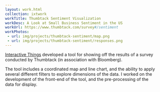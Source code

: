 ```yaml
---
layout: work.html
collection: ixtwork
workTitle: Thumbtack Sentiment Visualization
workDesc: A Look at Small Business Sentiment in the US
workUrl: https://www.thumbtack.com/survey#/sentiment
workPhotos:
 - url: img/projects/thumbtack-sentiment/map.png
 - url: img/projects/thumbtack-sentiment/responses.png
---
```


<a href="http://www.interactivethings.com/" target="_blank">Interactive Things</a> developed a tool for showing off the results of a survey conducted by Thumbtack (in association with Bloomberg).

The tool includes a coordinated map and line chart, and the ability to apply several different filters to explore dimensions of the data. I worked on the development of the front-end of the tool, and the pre-processing of the data for display.

